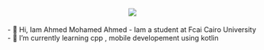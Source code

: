 <h1 align="center">
    <img src="https://readme-typing-svg.herokuapp.com/?font=&size=35&center=true&vCenter=true&width=600&height=90&duration=4500&lines=Hi!+👋;+I'm+Ahmed+Mohamed+Ahmed!;" />
</h1>
- 👋 Hi, Iam Ahmed Mohamed Ahmed
- Iam a student at Fcai Cairo University
- 🌱 I’m currently learning cpp , mobile developement using kotlin


<!---
ahmed55mo/ahmed55mo is a ✨ special ✨ repository because its `README.md` (this file) appears on your GitHub profile.
You can click the Preview link to take a look at your changes.
--->
